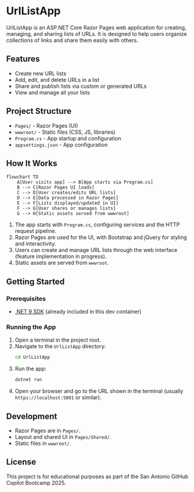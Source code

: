 # UrlListApp

UrlListApp is an ASP.NET Core Razor Pages web application for creating, managing, and sharing lists of URLs. It is designed to help users organize collections of links and share them easily with others.

## Features
- Create new URL lists
- Add, edit, and delete URLs in a list
- Share and publish lists via custom or generated URLs
- View and manage all your lists

## Project Structure
- `Pages/` - Razor Pages (UI)
- `wwwroot/` - Static files (CSS, JS, libraries)
- `Program.cs` - App startup and configuration
- `appsettings.json` - App configuration

## How It Works

```mermaid
flowchart TD
    A[User visits app] --> B[App starts via Program.cs]
    B --> C[Razor Pages UI loads]
    C --> D[User creates/edits URL lists]
    D --> E[Data processed in Razor Pages]
    E --> F[Lists displayed/updated in UI]
    F --> G[User shares or manages lists]
    G --> H[Static assets served from wwwroot]
```

1. The app starts with `Program.cs`, configuring services and the HTTP request pipeline.
2. Razor Pages are used for the UI, with Bootstrap and jQuery for styling and interactivity.
3. Users can create and manage URL lists through the web interface (feature implementation in progress).
4. Static assets are served from `wwwroot`.

## Getting Started

### Prerequisites
- [.NET 9 SDK](https://dotnet.microsoft.com/) (already included in this dev container)

### Running the App
1. Open a terminal in the project root.
2. Navigate to the `UrlListApp` directory:
   ```bash
   cd UrlListApp
   ```
3. Run the app:
   ```bash
   dotnet run
   ```
4. Open your browser and go to the URL shown in the terminal (usually `https://localhost:5001` or similar).

## Development
- Razor Pages are in `Pages/`.
- Layout and shared UI in `Pages/Shared/`.
- Static files in `wwwroot/`.

## License
This project is for educational purposes as part of the San Antonio GitHub Copilot Bootcamp 2025.
